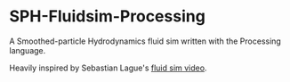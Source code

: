 # SPH-Fluidsim-Processing
A Smoothed-particle Hydrodynamics fluid sim written with the Processing language.

Heavily inspired by Sebastian Lague's [fluid sim video](https://www.youtube.com/watch?v=rSKMYc1CQHE).
